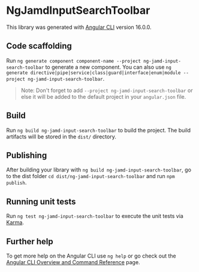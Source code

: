 # NgJamdInputSearchToolbar

This library was generated with [Angular CLI](https://github.com/angular/angular-cli) version 16.0.0.

## Code scaffolding

Run `ng generate component component-name --project ng-jamd-input-search-toolbar` to generate a new component. You can also use `ng generate directive|pipe|service|class|guard|interface|enum|module --project ng-jamd-input-search-toolbar`.
> Note: Don't forget to add `--project ng-jamd-input-search-toolbar` or else it will be added to the default project in your `angular.json` file. 

## Build

Run `ng build ng-jamd-input-search-toolbar` to build the project. The build artifacts will be stored in the `dist/` directory.

## Publishing

After building your library with `ng build ng-jamd-input-search-toolbar`, go to the dist folder `cd dist/ng-jamd-input-search-toolbar` and run `npm publish`.

## Running unit tests

Run `ng test ng-jamd-input-search-toolbar` to execute the unit tests via [Karma](https://karma-runner.github.io).

## Further help

To get more help on the Angular CLI use `ng help` or go check out the [Angular CLI Overview and Command Reference](https://angular.io/cli) page.
